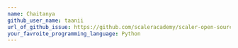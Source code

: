 ```yaml
---
name: Chaitanya
github_user_name: taanii
url_of_github_issue: https://github.com/scaleracademy/scaler-open-source-september-challenge/issues/138
your_favroite_programming_language: Python
---
```

